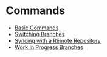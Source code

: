 # Commands

- [Basic Commands](./basic.md)
- [Switching Branches](./switch.md)
- [Syncing with a Remote Repository](./sync.md)
- [Work In Progress Branches](./wip.md)